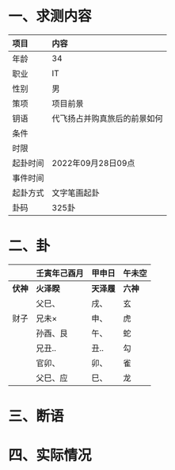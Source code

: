 # 一、求测内容
|项目|内容|
|:-|:-|
|年龄|34|
|职业|IT|
|性别|男|
|策项|项目前景|
|钥语|代飞扬占并购真旅后的前景如何|
|条件||
|时限||
|起卦时间|2022年09月28日09点|
|事件时间||
|起卦方式|文字笔画起卦|
|卦码|325卦|

# 二、卦
||壬寅年己酉月|甲申日|午未空|
|:-|:-|:-|:-|
|**伏神**|**火泽睽**|**天泽履**|**六神**|
||父巳、|戌、|玄|
|财子|兄未×|申、|虎|
||孙酉、艮|午、|蛇|
||兄丑..|丑..|勾|
||官卯、|卯、|雀|
||父巳、应|巳、|龙|


# 三、断语

# 四、实际情况
